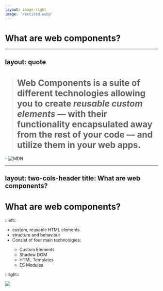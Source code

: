 ```yaml
---
layout: image-right
image: '/excited.webp'
---
```


# What are web components?

---
layout: quote
---
> # **Web Components** is a suite of different technologies allowing you to create *reusable custom elements* — with their functionality encapsulated away from the rest of your code — and utilize them in your web apps.

\- <img src="/mdn.svg" alt="MDN" class="h-8 inline" />

---
layout: two-cols-header
title: What are web components?
---

# What are web components?

::left::

<v-clicks depth="2">

- <mdi-toy-brick /> custom, reusable HTML elements
- <mdi-cursor-default-click /> structure and behaviour
- <mdi-view-grid /> Consist of four main technologies:
  - Custom Elements
  - Shadow DOM
  - HTML Templates
  - ES Modules

</v-clicks>

::right::
<v-click>

![](im-all-in.gif)

</v-click>

<!--
# Joe

- Web components are a set of web platform APIs that enable the creation of custom, reusable HTML elements.

- They encapsulate both the structure and behaviour of these elements.
-->
